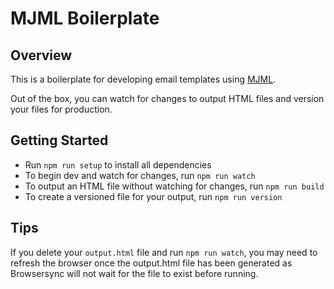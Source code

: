 # MJML Boilerplate

## Overview

This is a boilerplate for developing email templates using [MJML](https://documentation.mjml.io/).

Out of the box, you can watch for changes to output HTML files and version your files for production.

## Getting Started

* Run `npm run setup` to install all dependencies
* To begin dev and watch for changes, run `npm run watch`
* To output an HTML file without watching for changes, run `npm run build`
* To create a versioned file for your output, run `npm run version`

## Tips

If you delete your `output.html` file and run `npm run watch`, you may need to refresh the browser once the output.html file has been generated as Browsersync will not wait for the file to exist before running.